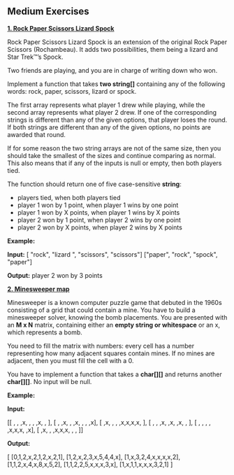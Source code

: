 ## Medium Exercises

**[1. Rock Paper Scissors Lizard Spock](https://github.com/cristofima/DevsuCodeJam/blob/master/DevsuCodeJam.Exercises/Medium/Exercise01.cs)**

Rock Paper Scissors Lizard Spock is an extension of the original Rock Paper Scissors (Rochambeau). It adds two possibilities, them being a lizard and Star Trek™’s Spock.

Two friends are playing, and you are in charge of writing down who won.

Implement a function that takes **two string[]** containing any of the following words: rock,  paper, scissors, lizard or spock.

The first array represents what player 1 drew while playing, while the second array represents what player 2 drew. If one of the corresponding strings is different than any of the given options, that player loses the round. If both strings are different than any of the given options, no points are awarded that round.

If for some reason the two string arrays are not of the same size, then you should take the smallest of the sizes and continue comparing as normal. This also means that if any of the inputs is null or empty, then both players tied.

The function should return one of five case-sensitive **string**:
- players tied, when both players tied	 
- player 1 won by 1 point, when player 1 wins by one point	 
- player 1 won by X points, when player 1 wins by X points
- player 2 won by 1 point, when player 2 wins by one point	 
- player 2 won by X points, when player 2 wins by X points

**Example:**

**Input:** [ "rock", "lizard  ", "scissors", "scissors"] ["paper", "rock", "spock", "paper"]

**Output:** player 2 won by 3 points

**[2. Minesweeper map](https://github.com/cristofima/DevsuCodeJam/blob/master/DevsuCodeJam.Exercises/Medium/Exercise02.cs)**

Minesweeper is a known computer puzzle game that debuted in the 1960s consisting of a grid that could contain a mine. You have to build a minesweeper solver, knowing the bomb placements. You are presented with an **M x N** matrix, containing either an **empty string or whitespace** or an x, which	represents a bomb.

You need to fill the matrix with numbers: every cell has a number representing how many adjacent squares contain mines. If no mines are adjacent, then you must fill the cell with a 0.

You have to implement a function that takes a **char[][]** 	and returns another **char[][]**. No input will be null.

**Example:**

**Input:**

[[ , , ,x, , , ,x, , ], 
[ , ,x, , ,x, , , ,x], 
[ ,x, , , ,x,x,x,x, ], 
[ , , ,x, ,x, ,x, , ], 
[ , , , , ,x,x,x, ,x], 
[ ,x, , ,x,x,x, , , ]] 

**Output:**

[ 
[0,1,2,x,2,1,2,x,2,1], 
[1,2,x,2,3,x,5,4,4,x], 
[1,x,3,2,4,x,x,x,x,2], 
[1,1,2,x,4,x,8,x,5,2], 
[1,1,2,2,5,x,x,x,3,x], 
[1,x,1,1,x,x,x,3,2,1] 
] 

